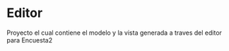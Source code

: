 # Editor
Proyecto el cual contiene el modelo y la vista generada a traves del editor para Encuesta2
